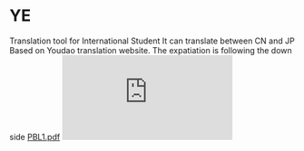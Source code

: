# YE
Translation tool for International Student
It can translate between CN and JP
Based on Youdao translation website.
The expatiation is following the down side
[PBL1.pdf](https://github.com/BenjaminYep/YE/files/8530912/PBL1.pdf)
![This is an image](https://github.com/BenjaminYep/YE/files/8530912/PBL1.pdf)
